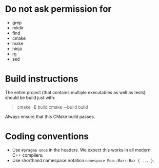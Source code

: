 
# Do not ask permission for

- grep
- mkdir
- find
- cmake
- make
- ninja
- rg
- sed

# Build instructions

The entire project (that contains multiple executables as well as tests) should be build just with:

> cmake -B build
> cmake --build build

Always ensure that this CMake build passes.

# Coding conventions

- Use `#pragma once` in the headers. We expect this works in all modern C++ compilers.
- Use shorthand namespace notation `namespace Foo::Bar::Baz { ... }`.
